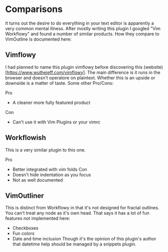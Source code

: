# Comparisons

It turns out the desire to do everything in your text editor is apparently a very common mental illness. After mostly writing this plugin I googled "Vim Workflowy" and found a number of similar products. How they compare to VimOutline is documented here:

## Vimflowy

I had planned to name this plugin vimflowy before discovering this (website)[https://www.wuthejeff.com/vimflowy]. The main difference is it runs in the browser and doesn't operatore on plaintext. Whether this is an upside or downside is a matter of taste. Some other Pro/Cons:

Pro
* A cleaner more fully featured product

Con
* Can't use it with Vim Plugins or your vimrc

## Workflowish

This is a very similar plugin to this one.

Pro
* Better integrated with vim folds
Con
* Doesn't hide indentation as you focus
* Not as well documented

## VimOutliner

This is distinct from Workflowy in that it's not designed for fractal outlines. You can't treat any node as it's own head. That says it has a lot of fun features not implemented here:
* Checkboxes
* Fun colors
* Date and time inclusion
Though it's the opinion of this plugin's author that datetime help should be managed by a snippets plugin.
